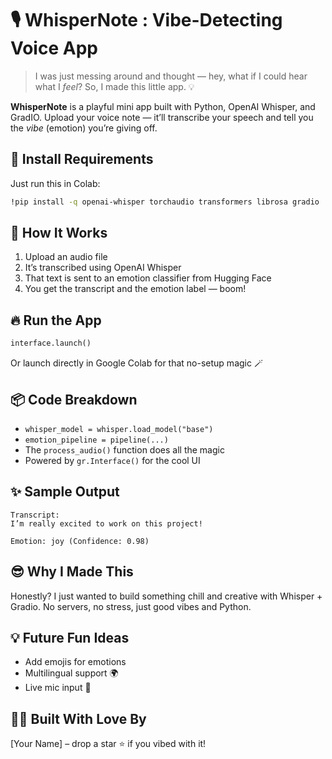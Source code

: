 # 🎙️ WhisperNote : Vibe-Detecting Voice App

> I was just messing around and thought — hey, what if I could hear what I *feel*? So, I made this little app. 💡

**WhisperNote** is a playful mini app built with Python, OpenAI Whisper, and GradIO. Upload your voice note — it’ll transcribe your speech and tell you the *vibe* (emotion) you’re giving off.

## 💾 Install Requirements

Just run this in Colab:

```bash
!pip install -q openai-whisper torchaudio transformers librosa gradio
```

## 🚀 How It Works

1. Upload an audio file
2. It’s transcribed using OpenAI Whisper
3. That text is sent to an emotion classifier from Hugging Face
4. You get the transcript and the emotion label — boom!

## 🔥 Run the App

```python
interface.launch()
```

Or launch directly in Google Colab for that no-setup magic 🪄

## 📦 Code Breakdown

* `whisper_model = whisper.load_model("base")`
* `emotion_pipeline = pipeline(...)`
* The `process_audio()` function does all the magic
* Powered by `gr.Interface()` for the cool UI

## ✨ Sample Output

```
Transcript:
I’m really excited to work on this project!

Emotion: joy (Confidence: 0.98)
```

## 😎 Why I Made This

Honestly? I just wanted to build something chill and creative with Whisper + Gradio. No servers, no stress, just good vibes and Python.

## 💡 Future Fun Ideas

* Add emojis for emotions 
* Multilingual support 🌍
* Live mic input 🎤

## 🧑‍💻 Built With Love By

\[Your Name] – drop a star ⭐ if you vibed with it!
